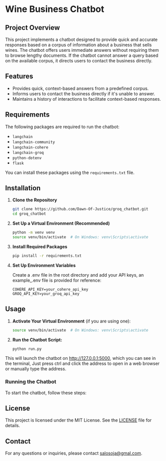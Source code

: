 # Wine Business Chatbot

## Project Overview

This project implements a chatbot designed to provide quick and accurate responses based on a corpus of information about a business that sells wines. The chatbot offers users immediate answers without requiring them to browse lengthy documents. If the chatbot cannot answer a query based on the available corpus, it directs users to contact the business directly.

## Features

- Provides quick, context-based answers from a predefined corpus.
- Informs users to contact the business directly if it's unable to answer.
- Maintains a history of interactions to facilitate context-based responses.

## Requirements

The following packages are required to run the chatbot:

- `langchain`
- `langchain-community`
- `langchain-cohere`
- `langchain-groq`
- `python-dotenv`
- `flask`

You can install these packages using the `requirements.txt` file.

## Installation

1. **Clone the Repository**

   ```bash
   git clone https://github.com/Dawn-Of-Justice/groq_chatbot.git
   cd groq_chatbot
   ```

2. **Set Up a Virtual Environment (Recommended)**

    ```bash
    python -m venv venv
    source venv/bin/activate  # On Windows: venv\Scripts\activate
    ```

3. **Install Required Packages**

    ```bash
    pip install -r requirements.txt
    ```

4. **Set Up Environment Variables**

    Create a .env file in the root directory and add your API keys, an example_.env file is provided for reference:

    ```env
    COHERE_API_KEY=your_cohere_api_key
    GROQ_API_KEY=your_groq_api_key
    ```

## Usage

1. **Activate Your Virtual Environment** (if you are using one):

   ```bash
   source venv/bin/activate  # On Windows: venv\Scripts\activate
   ```

2. **Run the Chatbot Script:**

   ```bash
   python run.py
   ```

This will launch the chatbot on http://127.0.0.1:5000, which you can see in the terminal, Just press ctrl and click the address to open in a web browser or manually type the address.

### Running the Chatbot

To start the chatbot, follow these steps:

## License

This project is licensed under the MIT License. See the [LICENSE](LICENSE) file for details.

## Contact

For any questions or inquiries, please contact salosoja@gmal.com.
